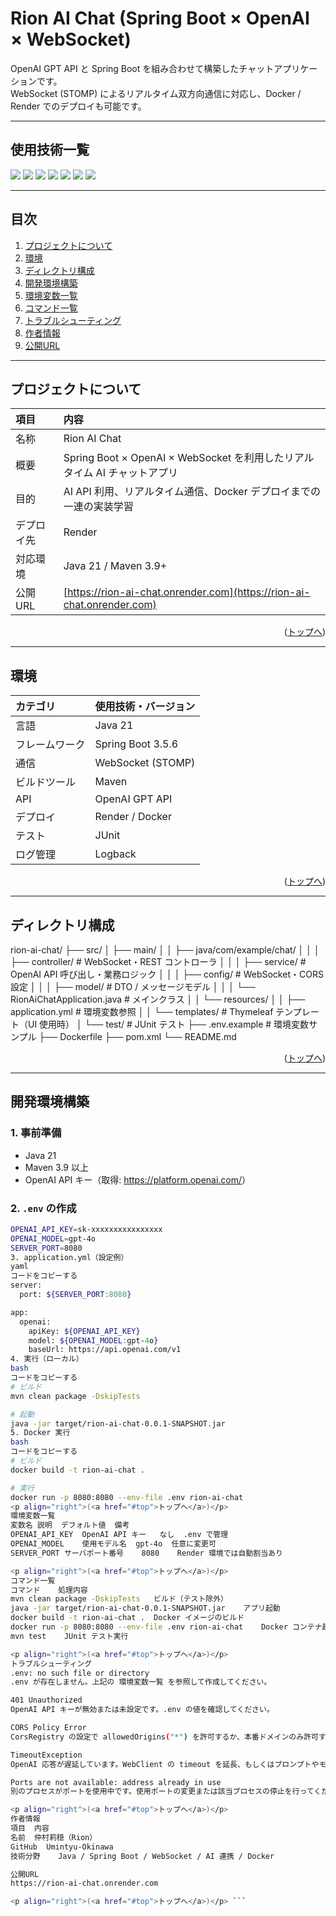 <div id="top"></div>

# Rion AI Chat (Spring Boot × OpenAI × WebSocket)

OpenAI GPT API と Spring Boot を組み合わせて構築したチャットアプリケーションです。  
WebSocket (STOMP) によるリアルタイム双方向通信に対応し、Docker / Render でのデプロイも可能です。

---

## 使用技術一覧

<p style="display:inline">
  <img src="https://img.shields.io/badge/-Java-007396.svg?logo=java&style=for-the-badge">
  <img src="https://img.shields.io/badge/-Spring%20Boot-6DB33F.svg?logo=springboot&style=for-the-badge">
  <img src="https://img.shields.io/badge/-WebSocket-20232A.svg?style=for-the-badge&logo=websocket&logoColor=white">
  <img src="https://img.shields.io/badge/-OpenAI-412991.svg?logo=openai&style=for-the-badge">
  <img src="https://img.shields.io/badge/-Maven-C71A36.svg?logo=apachemaven&style=for-the-badge">
  <img src="https://img.shields.io/badge/-Docker-1488C6.svg?logo=docker&style=for-the-badge">
  <img src="https://img.shields.io/badge/-Render-46E3B7.svg?logo=render&style=for-the-badge">
</p>

---

## 目次

1. [プロジェクトについて](#プロジェクトについて)
2. [環境](#環境)
3. [ディレクトリ構成](#ディレクトリ構成)
4. [開発環境構築](#開発環境構築)
5. [環境変数一覧](#環境変数一覧)
6. [コマンド一覧](#コマンド一覧)
7. [トラブルシューティング](#トラブルシューティング)
8. [作者情報](#作者情報)
9. [公開URL](#公開url)

---

## プロジェクトについて

| 項目 | 内容 |
|:--|:--|
| 名称 | Rion AI Chat |
| 概要 | Spring Boot × OpenAI × WebSocket を利用したリアルタイム AI チャットアプリ |
| 目的 | AI API 利用、リアルタイム通信、Docker デプロイまでの一連の実装学習 |
| デプロイ先 | Render |
| 対応環境 | Java 21 / Maven 3.9+ |
| 公開URL | [https://rion-ai-chat.onrender.com](https://rion-ai-chat.onrender.com) |

<p align="right">(<a href="#top">トップへ</a>)</p>

---

## 環境

| カテゴリ | 使用技術・バージョン |
|:--|:--|
| 言語 | Java 21 |
| フレームワーク | Spring Boot 3.5.6 |
| 通信 | WebSocket (STOMP) |
| ビルドツール | Maven |
| API | OpenAI GPT API |
| デプロイ | Render / Docker |
| テスト | JUnit |
| ログ管理 | Logback |

<p align="right">(<a href="#top">トップへ</a>)</p>

---

## ディレクトリ構成
rion-ai-chat/
├── src/
│ ├── main/
│ │ ├── java/com/example/chat/
│ │ │ ├── controller/ # WebSocket・REST コントローラ
│ │ │ ├── service/ # OpenAI API 呼び出し・業務ロジック
│ │ │ ├── config/ # WebSocket・CORS 設定
│ │ │ ├── model/ # DTO / メッセージモデル
│ │ │ └── RionAiChatApplication.java # メインクラス
│ │ └── resources/
│ │ ├── application.yml # 環境変数参照
│ │ └── templates/ # Thymeleaf テンプレート（UI 使用時）
│ └── test/ # JUnit テスト
├── .env.example # 環境変数サンプル
├── Dockerfile
├── pom.xml
└── README.md


<p align="right">(<a href="#top">トップへ</a>)</p>

---

## 開発環境構築

### 1. 事前準備

- Java 21  
- Maven 3.9 以上  
- OpenAI API キー（取得: <https://platform.openai.com/>）

### 2. `.env` の作成

```bash
OPENAI_API_KEY=sk-xxxxxxxxxxxxxxxx
OPENAI_MODEL=gpt-4o
SERVER_PORT=8080
3. application.yml（設定例）
yaml
コードをコピーする
server:
  port: ${SERVER_PORT:8080}

app:
  openai:
    apiKey: ${OPENAI_API_KEY}
    model: ${OPENAI_MODEL:gpt-4o}
    baseUrl: https://api.openai.com/v1
4. 実行（ローカル）
bash
コードをコピーする
# ビルド
mvn clean package -DskipTests

# 起動
java -jar target/rion-ai-chat-0.0.1-SNAPSHOT.jar
5. Docker 実行
bash
コードをコピーする
# ビルド
docker build -t rion-ai-chat .

# 実行
docker run -p 8080:8080 --env-file .env rion-ai-chat
<p align="right">(<a href="#top">トップへ</a>)</p>
環境変数一覧
変数名	説明	デフォルト値	備考
OPENAI_API_KEY	OpenAI API キー	なし	.env で管理
OPENAI_MODEL	使用モデル名	gpt-4o	任意に変更可
SERVER_PORT	サーバポート番号	8080	Render 環境では自動割当あり

<p align="right">(<a href="#top">トップへ</a>)</p>
コマンド一覧
コマンド	処理内容
mvn clean package -DskipTests	ビルド（テスト除外）
java -jar target/rion-ai-chat-0.0.1-SNAPSHOT.jar	アプリ起動
docker build -t rion-ai-chat .	Docker イメージのビルド
docker run -p 8080:8080 --env-file .env rion-ai-chat	Docker コンテナ起動
mvn test	JUnit テスト実行

<p align="right">(<a href="#top">トップへ</a>)</p>
トラブルシューティング
.env: no such file or directory
.env が存在しません。上記の 環境変数一覧 を参照して作成してください。

401 Unauthorized
OpenAI API キーが無効または未設定です。.env の値を確認してください。

CORS Policy Error
CorsRegistry の設定で allowedOrigins("*") を許可するか、本番ドメインのみ許可するよう調整してください。

TimeoutException
OpenAI 応答が遅延しています。WebClient の timeout を延長、もしくはプロンプトやモデルを調整してください。

Ports are not available: address already in use
別のプロセスがポートを使用中です。使用ポートの変更または該当プロセスの停止を行ってください。

<p align="right">(<a href="#top">トップへ</a>)</p>
作者情報
項目	内容
名前	仲村莉穏（Rion）
GitHub	Umintyu-Okinawa
技術分野	Java / Spring Boot / WebSocket / AI 連携 / Docker

公開URL
https://rion-ai-chat.onrender.com

<p align="right">(<a href="#top">トップへ</a>)</p> ```
